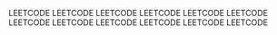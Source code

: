 LEETCODE LEETCODE LEETCODE LEETCODE LEETCODE LEETCODE LEETCODE LEETCODE LEETCODE LEETCODE LEETCODE LEETCODE 
